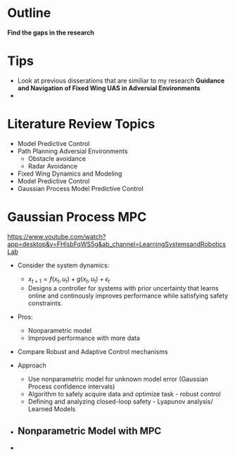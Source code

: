 # Outline
**Find the gaps in the research**


# Tips
- Look at previous disserations that are similiar to my research **Guidance and Navigation of Fixed Wing UAS in Adversial Environments**
- 

# Literature Review Topics
- Model Predictive Control 
- Path Planning Adversial Environments
  - Obstacle avoidance  
  - Radar Avoidance 
- Fixed Wing Dynamics and Modeling 
- Model Predictive Control 
- Gaussian Process Model Predictive Control  

# Gaussian Process MPC
https://www.youtube.com/watch?app=desktop&v=FHlsbFqWS5g&ab_channel=LearningSystemsandRoboticsLab
- Consider the system dynamics:
  - $x_{t+1} = f(x_t, u_t) + g(x_t,u_t) + \epsilon_t$
  - Designs a controller for systems with prior uncertainty that learns online and continously improves performance while satisfying safety constraints.
- Pros:
  - Nonparametric model 
  - Improved performance with more data 
- Compare Robust and Adaptive Control mechanisms 
- Approach
  - Use nonparametric model for unknown model error (Gaussian Process confidence intervals)
  - Algorithm to safely acquire data and optimize task - robust control 
  - Defining and analyzing closed-loop safety - Lyapunov analysis/ Learned Models

- ## Nonparametric Model with MPC
- 